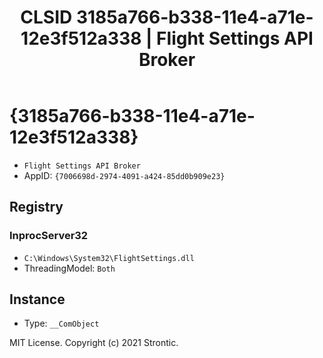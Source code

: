 ﻿---
title: "CLSID 3185a766-b338-11e4-a71e-12e3f512a338 | Flight Settings API Broker"
excerpt: What is COM-Object CLSID 3185a766-b338-11e4-a71e-12e3f512a338?
---

# {3185a766-b338-11e4-a71e-12e3f512a338}

* `Flight Settings API Broker`
* AppID: `{7006698d-2974-4091-a424-85dd0b909e23}`

## Registry


### InprocServer32

* `C:\Windows\System32\FlightSettings.dll`
* ThreadingModel: `Both`

## Instance

* Type: `__ComObject`

MIT License. Copyright (c) 2021 Strontic.


